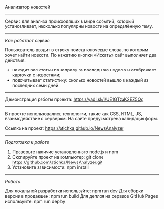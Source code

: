 Анализатор новостей

---

Сервис для анализа происходящих в мире событий, который установливает, насколько популярны новости на определённую тему.

---

*Как работает сервис*

Пользователь вводит в строку поиска ключевые слова, по которым хочет найти новости.
По нажатию кнопки «Искать» сайт выполняет два действия:
- находит все статьи по запросу за последнюю неделю и отображает карточки с новостями;
- подсчитывает статистику: сколько новостей вышло в каждый из последних семи дней.

---

Демонстрация работы проекта: https://yadi.sk/i/UE1GTzaK2EZ5Qg

---

В проекте использовались технологии, такие как CSS, HTML, JS, взаимодействие с сервером. На сайте предусмотрена валидация форм.

Ссылка на проект: https://atichka.github.io/NewsAnalyzer

---

*Подготовка к работе*

1. Проверьте наличие установленного node.js и npm
2. Скопируйте проект на компьютер: git clone https://github.com/atichka/NewsAnalyzer.git
3. Установите зависимости: npm install

---

*Работа*

Для локальной разработки используйте: npm run dev
Для сборки версии в продакшен: npm run build
Для деплоя на сервисе GitHub Pages используйте: npm run deploy
